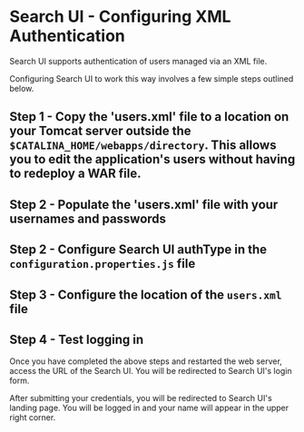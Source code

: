 # Search UI - Configuring XML Authentication
Search UI supports authentication of users managed via an XML file.

Configuring Search UI to work this way involves a few simple steps outlined below.

## Step 1 - Copy the 'users.xml' file to a location on your Tomcat server outside the `$CATALINA_HOME/webapps/directory`. This allows you to edit the application's users without having to redeploy a WAR file.

## Step 2  - Populate the 'users.xml' file with your usernames and passwords

## Step 2 - Configure Search UI authType in the `configuration.properties.js` file

## Step 3 - Configure the location of the `users.xml` file

## Step 4 - Test logging in
Once you have completed the above steps and restarted the web server, access the URL of the Search UI. You will be redirected to Search UI's login form. 



After submitting your credentials, you will be redirected to Search UI's landing page. You will be logged in and your name will appear in the upper right corner.

